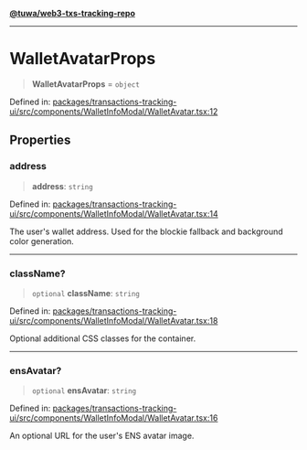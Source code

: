 [**@tuwa/web3-txs-tracking-repo**](../../../README.md)

***

# WalletAvatarProps

> **WalletAvatarProps** = `object`

Defined in: [packages/transactions-tracking-ui/src/components/WalletInfoModal/WalletAvatar.tsx:12](https://github.com/TuwaIO/web3-transactions-tracking/blob/f13dd81a68ee1c8ba3221b0bd2545be1f2a19fb4/packages/transactions-tracking-ui/src/components/WalletInfoModal/WalletAvatar.tsx#L12)

## Properties

### address

> **address**: `string`

Defined in: [packages/transactions-tracking-ui/src/components/WalletInfoModal/WalletAvatar.tsx:14](https://github.com/TuwaIO/web3-transactions-tracking/blob/f13dd81a68ee1c8ba3221b0bd2545be1f2a19fb4/packages/transactions-tracking-ui/src/components/WalletInfoModal/WalletAvatar.tsx#L14)

The user's wallet address. Used for the blockie fallback and background color generation.

***

### className?

> `optional` **className**: `string`

Defined in: [packages/transactions-tracking-ui/src/components/WalletInfoModal/WalletAvatar.tsx:18](https://github.com/TuwaIO/web3-transactions-tracking/blob/f13dd81a68ee1c8ba3221b0bd2545be1f2a19fb4/packages/transactions-tracking-ui/src/components/WalletInfoModal/WalletAvatar.tsx#L18)

Optional additional CSS classes for the container.

***

### ensAvatar?

> `optional` **ensAvatar**: `string`

Defined in: [packages/transactions-tracking-ui/src/components/WalletInfoModal/WalletAvatar.tsx:16](https://github.com/TuwaIO/web3-transactions-tracking/blob/f13dd81a68ee1c8ba3221b0bd2545be1f2a19fb4/packages/transactions-tracking-ui/src/components/WalletInfoModal/WalletAvatar.tsx#L16)

An optional URL for the user's ENS avatar image.
